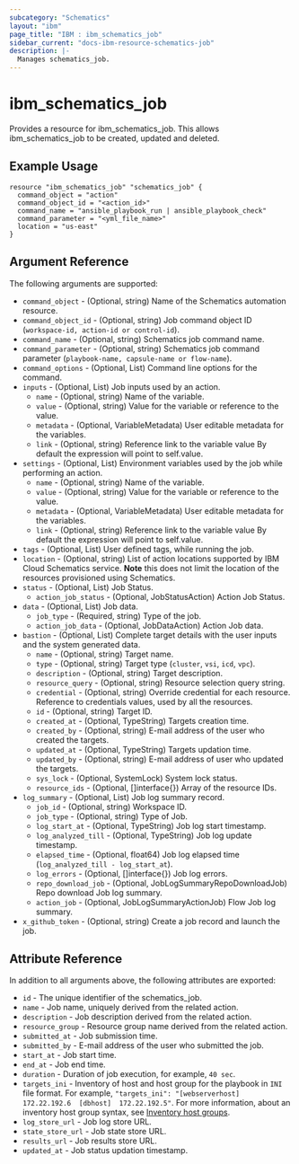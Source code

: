 ```yaml
---
subcategory: "Schematics"
layout: "ibm"
page_title: "IBM : ibm_schematics_job"
sidebar_current: "docs-ibm-resource-schematics-job"
description: |-
  Manages schematics_job.
---
```


# ibm\_schematics_job

Provides a resource for ibm_schematics_job. This allows ibm_schematics_job to be created, updated and deleted.

## Example Usage

```hcl
resource "ibm_schematics_job" "schematics_job" {
  command_object = "action"
  command_object_id = "<action_id>"
  command_name = "ansible_playbook_run | ansible_playbook_check"
  command_parameter = "<yml_file_name>"
  location = "us-east"
}
```

## Argument Reference

The following arguments are supported:

* `command_object` - (Optional, string) Name of the Schematics automation resource.
* `command_object_id` - (Optional, string) Job command object ID (`workspace-id, action-id or control-id`).
* `command_name` - (Optional, string) Schematics job command name.
* `command_parameter` - (Optional, string) Schematics job command parameter (`playbook-name, capsule-name or flow-name`).
* `command_options` - (Optional, List) Command line options for the command.
* `inputs` - (Optional, List) Job inputs used by an action.
  * `name` - (Optional, string) Name of the variable.
  * `value` - (Optional, string) Value for the variable or reference to the value.
  * `metadata` - (Optional, VariableMetadata) User editable metadata for the variables.
  * `link` - (Optional, string) Reference link to the variable value By default the expression will point to self.value.
* `settings` - (Optional, List) Environment variables used by the job while performing an action.
  * `name` - (Optional, string) Name of the variable.
  * `value` - (Optional, string) Value for the variable or reference to the value.
  * `metadata` - (Optional, VariableMetadata) User editable metadata for the variables.
  * `link` - (Optional, string) Reference link to the variable value By default the expression will point to self.value.
* `tags` - (Optional, List) User defined tags, while running the job.
* `location` - (Optional, string) List of action locations supported by IBM Cloud Schematics service.  **Note** this does not limit the location of the resources provisioned using Schematics.
* `status` - (Optional, List) Job Status.
  * `action_job_status` - (Optional, JobStatusAction) Action Job Status.
* `data` - (Optional, List) Job data.
  * `job_type` - (Required, string) Type of the job.
  * `action_job_data` - (Optional, JobDataAction) Action Job data.
* `bastion` - (Optional, List) Complete target details with the user inputs and the system generated data.
  * `name` - (Optional, string) Target name.
  * `type` - (Optional, string) Target type (`cluster`, `vsi`, `icd`, `vpc`).
  * `description` - (Optional, string) Target description.
  * `resource_query` - (Optional, string) Resource selection query string.
  * `credential` - (Optional, string) Override credential for each resource.  Reference to credentials values, used by all the resources.
  * `id` - (Optional, string) Target ID.
  * `created_at` - (Optional, TypeString) Targets creation time.
  * `created_by` - (Optional, string) E-mail address of the user who created the targets.
  * `updated_at` - (Optional, TypeString) Targets updation time.
  * `updated_by` - (Optional, string) E-mail address of user who updated the targets.
  * `sys_lock` - (Optional, SystemLock) System lock status.
  * `resource_ids` - (Optional, []interface{}) Array of the resource IDs.
* `log_summary` - (Optional, List) Job log summary record.
  * `job_id` - (Optional, string) Workspace ID.
  * `job_type` - (Optional, string) Type of Job.
  * `log_start_at` - (Optional, TypeString) Job log start timestamp.
  * `log_analyzed_till` - (Optional, TypeString) Job log update timestamp.
  * `elapsed_time` - (Optional, float64) Job log elapsed time (`log_analyzed_till - log_start_at`).
  * `log_errors` - (Optional, []interface{}) Job log errors.
  * `repo_download_job` - (Optional, JobLogSummaryRepoDownloadJob) Repo download Job log summary.
  * `action_job` - (Optional, JobLogSummaryActionJob) Flow Job log summary.
* `x_github_token` - (Optional, string) Create a job record and launch the job.

## Attribute Reference

In addition to all arguments above, the following attributes are exported:

* `id` - The unique identifier of the schematics_job.
* `name` - Job name, uniquely derived from the related action.
* `description` - Job description derived from the related action.
* `resource_group` - Resource group name derived from the related action.
* `submitted_at` - Job submission time.
* `submitted_by` - E-mail address of the user who submitted the job.
* `start_at` - Job start time.
* `end_at` - Job end time.
* `duration` - Duration of job execution, for example, `40 sec`.
* `targets_ini` - Inventory of host and host group for the playbook in `INI` file format. For example, `"targets_ini": "[webserverhost]  172.22.192.6  [dbhost]  172.22.192.5"`. For more information, about an inventory host group syntax, see [Inventory host groups](/docs/schematics?topic=schematics-schematics-cli-reference#schematics-inventory-host-grps).
* `log_store_url` - Job log store URL.
* `state_store_url` - Job state store URL.
* `results_url` - Job results store URL.
* `updated_at` - Job status updation timestamp.
